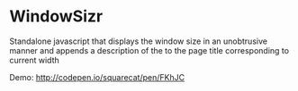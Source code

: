 WindowSizr
==========

Standalone javascript that displays the window size in an unobtrusive manner and appends a description of the to the page title corresponding to current width

Demo: http://codepen.io/squarecat/pen/FKhJC
